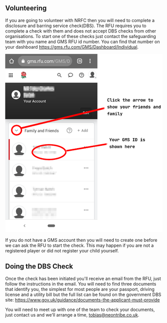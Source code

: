 ## Volunteering

If you are going to volunteer with NRFC then you will need to complete a disclosure and barring service check(DBS).  The RFU requires you to complete a check with them and does not accept DBS checks from other organisations.  To start one of these checks just contact the safeguarding team with you name and GMS RFU id number. You can find that number on your dashboard https://gms.rfu.com/GMS/Dashboard/Individual.

![GMS Dashboard](GMS.png)

If you do not have a GMS account then you will need to create one before we can ask the RFU to start the check.  This may happen if you are not a registered player or did not register your child yourself.

## Doing the DBS Check

Once the check has been initiated you'll receive an email from the RFU, just follow the instructions in the email.  You will need to find three documents that identify you, the simplest for most people are your passport, driving license and a utility bill but the full list can be found on the government DBS site: https://www.gov.uk/guidance/documents-the-applicant-must-provide

You will need to meet up with one of the team to check your documents, just contact us and we'll arrange a time, tobias@neontribe.co.uk.
